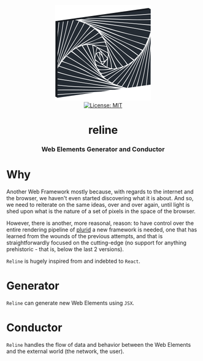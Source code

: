 <p align="center">
    <img src="https://raw.githubusercontent.com/plurid/reline/master/about/identity/reline-logo.png" height="250px">
    <br />
    <a target="_blank" href="https://github.com/plurid/reline/blob/master/LICENSE">
        <img src="https://img.shields.io/badge/license-MIT-blue.svg?colorB=1380C3&style=for-the-badge" alt="License: MIT">
    </a>
</p>


<h1 align="center">
    reline
</h1>


<h3 align="center">
    Web Elements Generator and Conductor
</h3>



# Why

Another Web Framework mostly because, with regards to the internet and the browser, we haven't even started discovering what it is about. And so, we need to reiterate on the same ideas, over and over again, until light is shed upon what is the nature of a set of pixels in the space of the browser.

However, there is another, more reasonal, reason: to have control over the entire rendering pipeline of [plurid](https://github.com/plurid/plurid) a new framework is needed, one that has learned from the wounds of the previous attempts, and that is straightforwardly focused on the cutting-edge (no support for anything prehistoric - that is, below the last 2 versions).

`Reline` is hugely inspired from and indebted to `React`.


# Generator

`Reline` can generate new Web Elements using `JSX`.


# Conductor

`Reline` handles the flow of data and behavior between the Web Elements and the external world (the network, the user).
